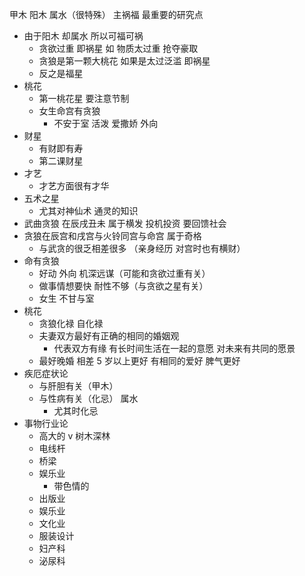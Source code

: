 甲木 阳木 属水（很特殊）
主祸福 最重要的研究点

- 由于阳木 却属水 所以可福可祸
  - 贪欲过重 即祸星 如 物质太过重 抢夺豪取
  - 贪狼是第一颗大桃花 如果是太过泛滥 即祸星
  - 反之是福星
- 桃花
  - 第一桃花星 要注意节制
  - 女生命宫有贪狼
    - 不安于室 活泼 爱撒娇 外向
- 财星
  - 有财即有寿
  - 第二课财星
- 才艺
  - 才艺方面很有才华
- 五术之星
  - 尤其对神仙术 通灵的知识
- 武曲贪狼 在辰戌丑未 属于横发 投机投资 要回馈社会
- 贪狼在辰宫和戌宫与火铃同宫与命宫 属于奇格
  - 与武贪的很乏相差很多 （亲身经历 对宫时也有横财）
- 命有贪狼
  - 好动 外向 机深远谋（可能和贪欲过重有关）
  - 做事情想要快 耐性不够（与贪欲之星有关）
  - 女生 不甘与室
- 桃花
  - 贪狼化禄 自化禄
  - 夫妻双方最好有正确的相同的婚姻观
    - 代表双方有缘 有长时间生活在一起的意愿 对未来有共同的愿景
  - 最好晚婚 相差 5 岁以上更好 有相同的爱好 脾气更好
- 疾厄症状论
  - 与肝胆有关（甲木）
  - 与性病有关（化忌） 属水
    - 尤其时化忌
- 事物行业论
  - 高大的 v 树木深林
  - 电线杆
  - 桥梁
  - 娱乐业
    - 带色情的
  - 出版业
  - 娱乐业
  - 文化业
  - 服装设计
  - 妇产科
  - 泌尿科
